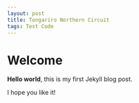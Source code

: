 ```yaml
---
layout: post
title: Tongariro Northern Circuit
tags: Test Code
---
```




# Welcome

**Hello world**, this is my first Jekyll blog post.

I hope you like it!